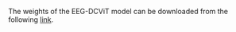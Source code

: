 The weights of the EEG-DCViT model can be downloaded from the following [link](https://drive.google.com/file/d/1zO5shSDn3TMkouHz3y2eJoACCbklC1Ec/view?usp=sharing).


